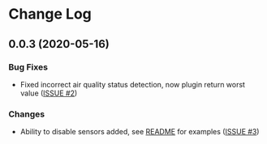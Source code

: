 # Change Log

## 0.0.3 (2020-05-16)

### Bug Fixes
* Fixed incorrect air quality status detection, now plugin return worst value ([ISSUE #2](https://github.com/Defensor7/homebridge-airmonitor/issues/2))


### Changes

* Ability to disable sensors added, see [README](README.md) for examples ([ISSUE #3](https://github.com/Defensor7/homebridge-airmonitor/issues/3))

